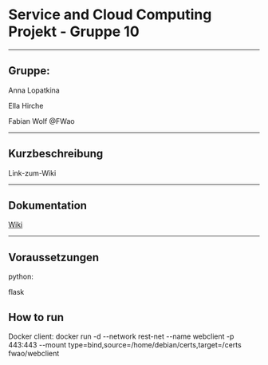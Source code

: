 # Service and Cloud Computing Projekt - Gruppe 10

---

## Gruppe:

Anna Lopatkina

Ella Hirche

Fabian Wolf @FWao

---

## Kurzbeschreibung


Link-zum-Wiki

---

## Dokumentation

[Wiki](https://bitbucket.org/tudresden/ws2020-gruppe10/wiki/Home)

---

## Voraussetzungen

python:

flask

## How to run

Docker client: docker run -d --network rest-net --name webclient -p 443:443 --mount type=bind,source=/home/debian/certs,target=/certs fwao/webclient

